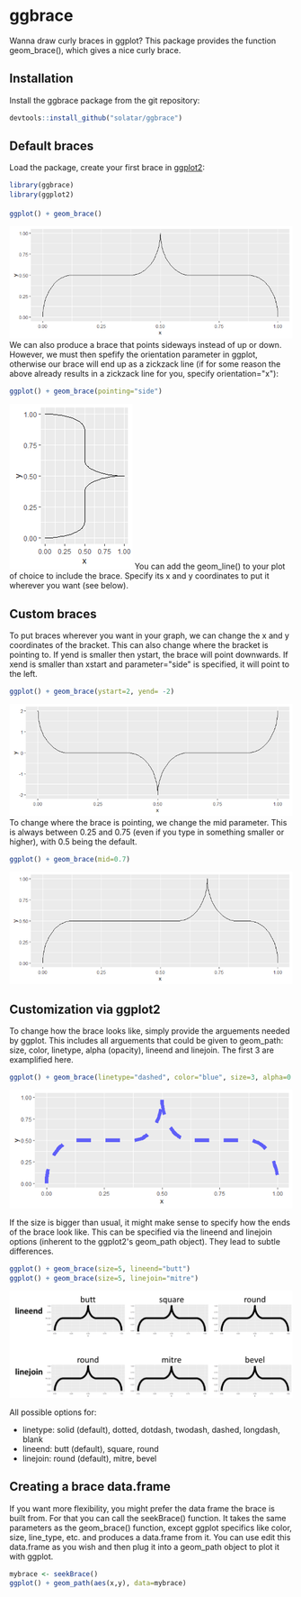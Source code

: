 # ggbrace

Wanna draw curly braces in ggplot? This package provides the function geom_brace(), which gives a nice curly brace.

## Installation
Install the ggbrace package from the git repository:
``` r
devtools::install_github("solatar/ggbrace")
```

## Default braces
Load the package, create your first brace in [ggplot2](https://ggplot2.tidyverse.org/):
``` r
library(ggbrace)
library(ggplot2)

ggplot() + geom_brace()
```

<img src="readme_files/up.png"/>
We can also produce a brace that points sideways instead of up or down. However, we must then spefify the orientation parameter in ggplot, otherwise our brace will end up as a zickzack line (if for some reason the above already results in a zickzack line for you, specify orientation="x"):

``` r
ggplot() + geom_brace(pointing="side")
```
<img src="readme_files/right.png"/>
You can add the geom_line() to your plot of choice to include the brace. Specify its x and y coordinates to put it wherever you want (see below).

## Custom braces
To put braces wherever you want in your graph, we can change the x and y coordinates of the bracket. This can also change where the bracket is pointing to. If yend is smaller then ystart, the brace will point downwards. If xend is smaller than xstart and parameter="side" is specified, it will point to the left.

``` r
ggplot() + geom_brace(ystart=2, yend= -2)
```
<img src="readme_files/down.png"/>
To change where the brace is pointing, we change the mid parameter. This is always between 0.25 and 0.75 (even if you type in something smaller or higher), with 0.5 being the default. 

``` r
ggplot() + geom_brace(mid=0.7)
```
<img src="readme_files/shifted.png"/>

## Customization via ggplot2
To change how the brace looks like, simply provide the arguements needed by ggplot. This includes all arguements that could be given to geom_path: size, color, linetype, alpha (opacity), lineend and linejoin. The first 3 are examplified here.

``` r
ggplot() + geom_brace(linetype="dashed", color="blue", size=3, alpha=0.6)
```
<img src="readme_files/parameters.png"/>

If the size is bigger than usual, it might make sense to specify how the ends of the brace look like. This can be specified via the lineend and linejoin options (inherent to the ggplot2's geom_path object). They lead to subtle differences.

``` r
ggplot() + geom_brace(size=5, lineend="butt")
ggplot() + geom_brace(size=5, linejoin="mitre")
```
<img src="readme_files/parameters2.png"/>

All possible options for:
- linetype: solid (default), dotted, dotdash, twodash, dashed, longdash, blank
- lineend: butt (default), square, round
- linejoin: round (default), mitre, bevel

## Creating a brace data.frame
If you want more flexibility, you might prefer the data frame the brace is built from. For that you can call the seekBrace() function. It takes the same parameters as the geom_brace() function, except ggplot specifics like color, size, line_type, etc. and produces a data.frame from it. You can use edit this data.frame as you wish and then plug it into a geom_path object to plot it with ggplot.
``` r
mybrace <- seekBrace()
ggplot() + geom_path(aes(x,y), data=mybrace)
```
